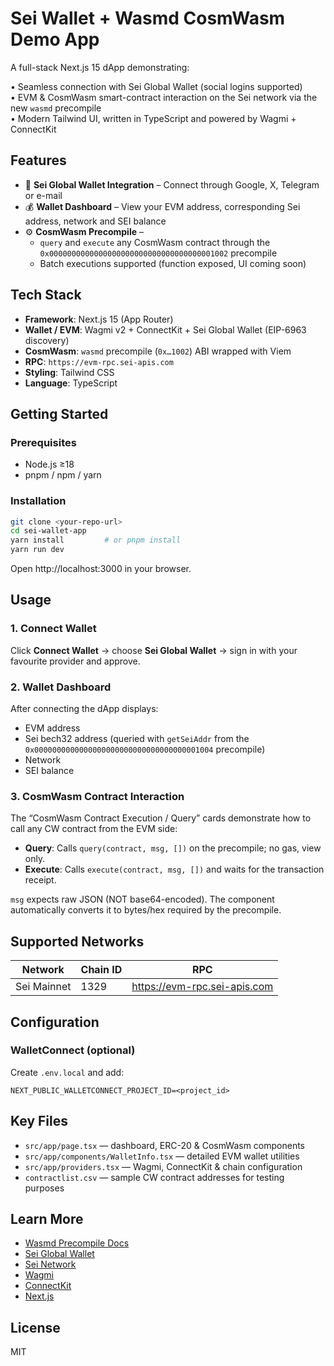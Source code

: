 # Sei Wallet + Wasmd CosmWasm Demo App

A full-stack Next.js 15 dApp demonstrating:

• Seamless connection with Sei Global Wallet (social logins supported)  
• EVM & CosmWasm smart-contract interaction on the Sei network via the new `wasmd` precompile  
• Modern Tailwind UI, written in TypeScript and powered by Wagmi + ConnectKit

## Features

- 🚀 **Sei Global Wallet Integration** – Connect through Google, X, Telegram or e-mail
- 💰 **Wallet Dashboard** – View your EVM address, corresponding Sei address, network and SEI balance
- ⚙️ **CosmWasm Precompile** –  
  - `query` and `execute` any CosmWasm contract through the `0x0000000000000000000000000000000000001002` precompile  
  - Batch executions supported (function exposed, UI coming soon)

## Tech Stack

- **Framework**: Next.js 15 (App Router)
- **Wallet / EVM**: Wagmi v2 + ConnectKit + Sei Global Wallet (EIP-6963 discovery)
- **CosmWasm**: `wasmd` precompile (`0x…1002`) ABI wrapped with Viem
- **RPC**: `https://evm-rpc.sei-apis.com`
- **Styling**: Tailwind CSS
- **Language**: TypeScript

## Getting Started

### Prerequisites

- Node.js ≥18
- pnpm / npm / yarn

### Installation

```bash
git clone <your-repo-url>
cd sei-wallet-app
yarn install         # or pnpm install
yarn run dev
```

Open http://localhost:3000 in your browser.

## Usage

### 1. Connect Wallet
Click **Connect Wallet** → choose **Sei Global Wallet** → sign in with your favourite provider and approve.

### 2. Wallet Dashboard
After connecting the dApp displays:
- EVM address
- Sei bech32 address (queried with `getSeiAddr` from the `0x0000000000000000000000000000000000001004` precompile)
- Network
- SEI balance

### 3. CosmWasm Contract Interaction
The “CosmWasm Contract Execution / Query” cards demonstrate how to call any CW contract from the EVM side:

- **Query**: Calls `query(contract, msg, [])` on the precompile; no gas, view only.
- **Execute**: Calls `execute(contract, msg, [])` and waits for the transaction receipt.

`msg` expects raw JSON (NOT base64-encoded). The component automatically converts it to bytes/hex required by the precompile.


## Supported Networks

| Network | Chain ID | RPC |
| ------- | -------- | --- |
| Sei Mainnet  | 1329 | https://evm-rpc.sei-apis.com |

## Configuration

### WalletConnect (optional)

Create `.env.local` and add:

```
NEXT_PUBLIC_WALLETCONNECT_PROJECT_ID=<project_id>
```

## Key Files

- `src/app/page.tsx` — dashboard, ERC-20 & CosmWasm components  
- `src/app/components/WalletInfo.tsx` — detailed EVM wallet utilities  
- `src/app/providers.tsx` — Wagmi, ConnectKit & chain configuration  
- `contractlist.csv` — sample CW contract addresses for testing purposes

## Learn More

- [Wasmd Precompile Docs](https://docs.sei.io/evm/wasmd-precompile)  
- [Sei Global Wallet](https://docs.sei.io/evm/sei-global-wallet)  
- [Sei Network](https://docs.sei.io/)  
- [Wagmi](https://wagmi.sh/)  
- [ConnectKit](https://family.co/connectkit)  
- [Next.js](https://nextjs.org/docs)

## License

MIT
